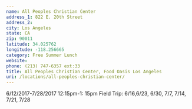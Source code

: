 ```yaml
---
name: All Peoples Christian Center
address_1: 822 E. 20th Street
address_2: 
city: Los Angeles
state: CA
zip: 90011
latitude: 34.025762
longitude: -118.256665
category: Free Summer Lunch
website: 
phone: (213) 747-6357 ext:33
title: All Peoples Christian Center, Food Oasis Los Angeles
uri: /locations/all-peoples-christian-center/
---
```

6/12/2017-7/28/2017 12:15pm-1:
15pm Field Trip:
6/16,6/23, 6/30, 7/7, 7/14, 7/21, 7/28
